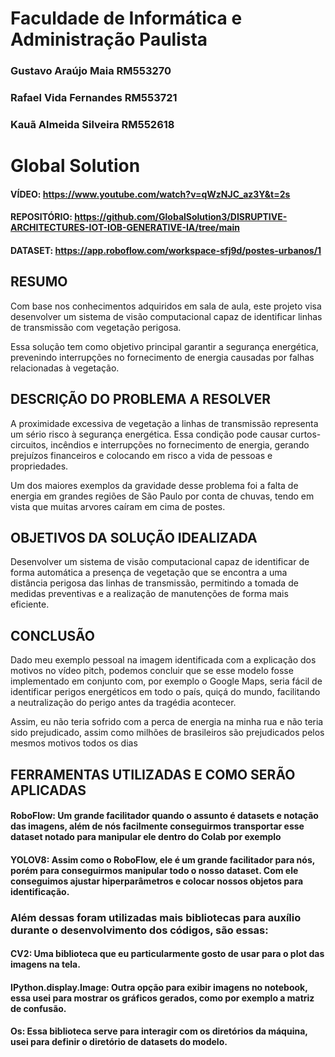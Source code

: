 # Faculdade de Informática e Administração Paulista 
 

### Gustavo Araújo Maia RM553270

### Rafael Vida Fernandes RM553721

### Kauã Almeida Silveira RM552618

# Global Solution 


#### VÍDEO: https://www.youtube.com/watch?v=qWzNJC_az3Y&t=2s 

#### REPOSITÓRIO: https://github.com/GlobalSolution3/DISRUPTIVE-ARCHITECTURES-IOT-IOB-GENERATIVE-IA/tree/main 

#### DATASET: https://app.roboflow.com/workspace-sfj9d/postes-urbanos/1


## RESUMO 

Com base nos conhecimentos adquiridos em sala de aula, este projeto visa desenvolver um sistema de visão computacional capaz de identificar linhas de transmissão com vegetação perigosa. 

Essa solução tem como objetivo principal garantir a segurança energética, prevenindo interrupções no fornecimento de energia causadas por falhas relacionadas à vegetação. 

 
## DESCRIÇÃO DO PROBLEMA A RESOLVER 

A proximidade excessiva de vegetação a linhas de transmissão representa um sério risco à segurança energética. Essa condição pode causar curtos-circuitos, incêndios e interrupções no fornecimento de energia, gerando prejuízos financeiros e colocando em risco a vida de pessoas e propriedades. 

Um dos maiores exemplos da gravidade desse problema foi a falta de energia em grandes regiões de São Paulo por conta de chuvas, tendo em vista que muitas arvores caíram em cima de postes. 

 
## OBJETIVOS DA SOLUÇÃO IDEALIZADA 

Desenvolver um sistema de visão computacional capaz de identificar de forma automática a presença de vegetação que se encontra a uma distância perigosa das linhas de transmissão, permitindo a tomada de medidas preventivas e a realização de manutenções de forma mais eficiente. 


## CONCLUSÃO 

Dado meu exemplo pessoal na imagem identificada com a explicação dos motivos no vídeo pitch, podemos concluir que se esse modelo fosse implementado em conjunto com, por exemplo o Google Maps, seria fácil de identificar perigos energéticos em todo o país, quiçá do mundo, facilitando a neutralização do perigo antes da tragédia acontecer.  

Assim, eu não teria sofrido com a perca de energia na minha rua e não teria sido prejudicado, assim como milhões de brasileiros são prejudicados pelos mesmos motivos todos os dias  

 
## FERRAMENTAS UTILIZADAS E COMO SERÃO APLICADAS 

#### RoboFlow: Um grande facilitador quando o assunto é datasets e notação das imagens, além de nós facilmente conseguirmos transportar esse dataset notado para manipular ele dentro do Colab por exemplo 

#### YOLOV8: Assim como o RoboFlow, ele é um grande facilitador para nós, porém para conseguirmos manipular todo o nosso dataset. Com ele conseguimos ajustar hiperparâmetros e colocar nossos objetos para identificação. 

 

### Além dessas foram utilizadas mais bibliotecas para auxílio durante o desenvolvimento dos códigos, são essas: 

 

#### CV2: Uma biblioteca que eu particularmente gosto de usar para o plot das imagens na tela. 

#### IPython.display.Image: Outra opção para exibir imagens no notebook, essa usei para mostrar os gráficos gerados, como por exemplo a matriz de confusão. 

#### Os: Essa biblioteca serve para interagir com os diretórios da máquina, usei para definir o diretório de datasets do modelo. 
